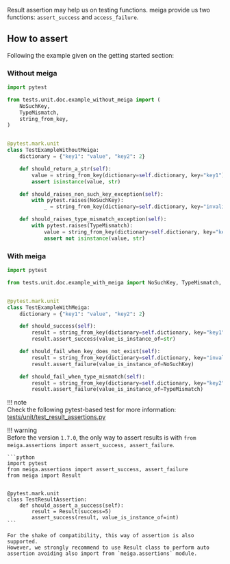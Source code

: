 Result assertion may help us on testing functions. meiga provide us two functions: `assert_success` and `access_failure`.

## How to assert

Following the example given on the getting started section:

### Without meiga

```python
import pytest

from tests.unit.doc.example_without_meiga import (
    NoSuchKey,
    TypeMismatch,
    string_from_key,
)


@pytest.mark.unit
class TestExampleWithoutMeiga:
    dictionary = {"key1": "value", "key2": 2}

    def should_return_a_str(self):
        value = string_from_key(dictionary=self.dictionary, key="key1")
        assert isinstance(value, str)

    def should_raises_non_such_key_exception(self):
        with pytest.raises(NoSuchKey):
            _ = string_from_key(dictionary=self.dictionary, key="invalid_key")

    def should_raises_type_mismatch_exception(self):
        with pytest.raises(TypeMismatch):
            value = string_from_key(dictionary=self.dictionary, key="key2")
            assert not isinstance(value, str)
```

### With meiga

```python
import pytest

from tests.unit.doc.example_with_meiga import NoSuchKey, TypeMismatch, string_from_key


@pytest.mark.unit
class TestExampleWithMeiga:
    dictionary = {"key1": "value", "key2": 2}

    def should_success(self):
        result = string_from_key(dictionary=self.dictionary, key="key1")
        result.assert_success(value_is_instance_of=str)

    def should_fail_when_key_does_not_exist(self):
        result = string_from_key(dictionary=self.dictionary, key="invalid_key")
        result.assert_failure(value_is_instance_of=NoSuchKey)

    def should_fail_when_type_mismatch(self):
        result = string_from_key(dictionary=self.dictionary, key="key2")
        result.assert_failure(value_is_instance_of=TypeMismatch)
```

!!! note  
    Check the following pytest-based test for more information: [tests/unit/test_result_assertions.py](https://github.com/alice-biometrics/meiga/blob/master/tests/unit/test_result_assertions.py)

!!! warning  
    Before the version `1.7.0`, the only way to assert results is with `from meiga.assertions import assert_success, assert_failure`.

    ```python
    import pytest
    from meiga.assertions import assert_success, assert_failure
    from meiga import Result
    
    
    @pytest.mark.unit
    class TestResultAssertion:
        def should_assert_a_success(self):
            result = Result(success=5)
            assert_success(result, value_is_instance_of=int)
    ```

    For the shake of compatibility, this way of assertion is also supported. 
    However, we strongly recommend to use Result class to perform auto assertion avoiding also import from `meiga.assertions` module.